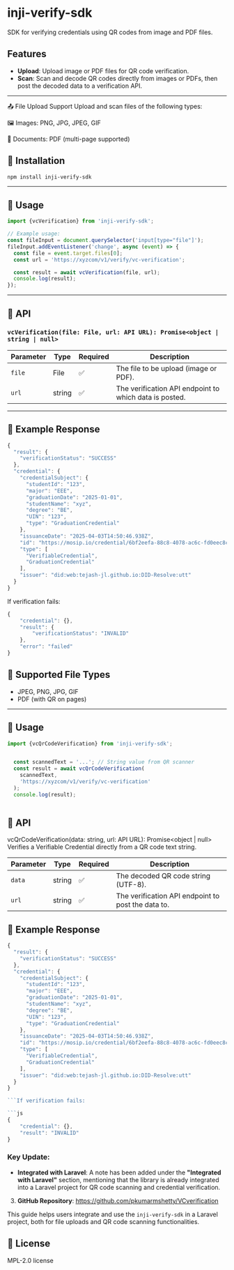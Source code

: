 # inji-verify-sdk

SDK for verifying credentials using QR codes from image and PDF files.
## Features

- **Upload**: Upload image or PDF files for QR code verification.
- **Scan**: Scan and decode QR codes directly from images or PDFs, then post the decoded data to a verification API.

---

📤 File Upload Support
Upload and scan files of the following types:

🖼️ Images: PNG, JPG, JPEG, GIF

📄 Documents: PDF (multi-page supported)

## 📆 Installation

```bash
npm install inji-verify-sdk
```

---

## 🚀 Usage

```js
import {vcVerification} from 'inji-verify-sdk';

// Example usage:
const fileInput = document.querySelector('input[type="file"]');
fileInput.addEventListener('change', async (event) => {
  const file = event.target.files[0];
  const url = 'https://xyzcom/v1/verify/vc-verification';

  const result = await vcVerification(file, url);
  console.log(result);
});
```
---

## 💠 API

### `vcVerification(file: File, url: API URL): Promise<object | string | null>`

| Parameter | Type   | Required | Description                                             |
|----------|--------|----------|---------------------------------------------------------|
| `file`   | File   | ✅       | The file to be upload (image or PDF).                 |
| `url`    | string | ✅       | The verification API endpoint to which data is posted. |


---

## 🧪 Example Response

```js
{
  "result": {
    "verificationStatus": "SUCCESS"
  },
  "credential": {
    "credentialSubject": {
      "studentId": "123",
      "major": "EEE",
      "graduationDate": "2025-01-01",
      "studentName": "xyz",
      "degree": "BE",
      "UIN": "123",
      "type": "GraduationCredential"
    },
    "issuanceDate": "2025-04-03T14:50:46.938Z",
    "id": "https://mosip.io/credential/6bf2eefa-88c8-4078-ac6c-fd0eec8cbd8e",
    "type": [
      "VerifiableCredential",
      "GraduationCredential"
    ],
    "issuer": "did:web:tejash-jl.github.io:DID-Resolve:utt"
  }
}

```

If verification fails:

```js
{
    "credential": {},
    "result": {
        "verificationStatus": "INVALID"
    },
    "error": "failed"
}
```



## 📁 Supported File Types

- JPEG, PNG, JPG, GIF
- PDF (with QR on pages)

---
## 🚀 Usage

```js
import {vcQrCodeVerification} from 'inji-verify-sdk';


  const scannedText = '...'; // String value from QR scanner
  const result = await vcQrCodeVerification(
    scannedText,
    'https://xyzcom/v1/verify/vc-verification'
  );
  console.log(result);
  
```
## 💠 API

vcQrCodeVerification(data: string, url: API URL): Promise<object | null>
Verifies a Verifiable Credential directly from a QR code text string.


| Parameter | Type   | Required | Description                                         |
|-----------|--------|----------|-----------------------------------------------------|
| `data`    | string | ✅       | The decoded QR code string (UTF-8).                 |
| `url`     | string | ✅       | The verification API endpoint to post the data to.  |

## 🧪 Example Response

```js
{
  "result": {
    "verificationStatus": "SUCCESS"
  },
  "credential": {
    "credentialSubject": {
      "studentId": "123",
      "major": "EEE",
      "graduationDate": "2025-01-01",
      "studentName": "xyz",
      "degree": "BE",
      "UIN": "123",
      "type": "GraduationCredential"
    },
    "issuanceDate": "2025-04-03T14:50:46.938Z",
    "id": "https://mosip.io/credential/6bf2eefa-88c8-4078-ac6c-fd0eec8cbd8e",
    "type": [
      "VerifiableCredential",
      "GraduationCredential"
    ],
    "issuer": "did:web:tejash-jl.github.io:DID-Resolve:utt"
  }
}

```If verification fails:

```js
{
    "credential": {},
    "result": "INVALID"
}
```



### Key Update:
- **Integrated with Laravel**: A note has been added under the **"Integrated with Laravel"** section, mentioning that the library is already integrated into a Laravel project for QR code scanning and credential verification.


3. **GitHub Repository**: https://github.com/pkumarmshetty/VCverification


This guide helps users integrate and use the `inji-verify-sdk` in a Laravel project, both for file uploads and QR code scanning functionalities.

## 📃 License

MPL-2.0 license 

